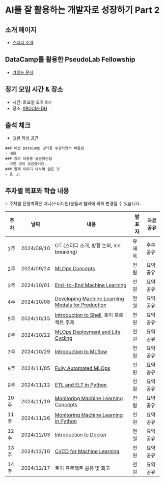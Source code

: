 # AI를 잘 활용하는 개발자로 성장하기 Part 2
## 소개 페이지
- [스터디 소개](./Introduction.md)

## DataCamp를 활용한 PseudoLab Fellowship
- [가이드 문서](https://github.com/Pseudo-Lab/9th-builder/discussions/32)

## 정기 모임 시간 & 장소
- 시간: 화요일 오후 9시
- 장소: [#ROOM-DH](https://discord.gg/EPurkHVtp2)

## 출석 체크
- [댓글 작성 공간](https://github.com/Pseudo-Lab/9th-developer-AI-powered-part2/discussions/3)
```
### 이번 DataCamp 강의를 수강하면서 배운점
- 내용
### 강의 내용중 궁금했던점
- 이런 것이 궁금했어요.
### 함께 이야기 나누며 얻은 것
- 음..🤔
```

## 주차별 목표와 학습 내용
💡 주차별 진행계획은 러너(스터디원)분들과 협의에 의해 변경될 수 있습니다.

| 주차 | 날짜 | 내용 | 발표자 | 자료공유 |
| - | - | - | - | - |
| 1주 | 2024/09/10 | OT (스터디 소개, 방향 논의, Ice breaking) | 유재욱 | 추후공유 |
| 2주 | 2024/09/24 | [MLOps Concepts](https://app.datacamp.com/learn/courses/mlops-concepts) | 전원 | 요약공유 |
| 3주 | 2024/10/01 | [End-to-End Machine Learning](https://app.datacamp.com/learn/courses/end-to-end-machine-learning) | 전원 | 요약공유 |
| 4주 | 2024/10/08 | [Developing Machine Learning Models for Production](https://app.datacamp.com/learn/courses/developing-machine-learning-models-for-production) | 전원 | 요약공유 |
| 5주 | 2024/10/15 | [Introduction to Shell](https://app.datacamp.com/learn/courses/introduction-to-shell), 토이 프로젝트 주제 | 전원 | 요약공유 |
| 6주 | 2024/10/22 | [MLOps Deployment and Life Cycling](https://app.datacamp.com/learn/courses/mlops-deployment-and-life-cycling) | 전원 | 요약공유 |
| 7주 | 2024/10/29 | [Introduction to MLflow](https://app.datacamp.com/learn/courses/introduction-to-mlflow) | 전원 | 요약공유 |
| 8주 | 2024/11/05 | [Fully Automated MLOps](https://app.datacamp.com/learn/courses/fully-automated-mlops) | 전원 | 요약공유 |
| 9주 | 2024/11/12 | [ETL and ELT in Python](https://app.datacamp.com/learn/courses/etl-and-elt-in-python) | 전원 | 요약공유 |
| 10주 | 2024/11/19 | [Monitoring Machine Learning Concepts](https://app.datacamp.com/learn/courses/monitoring-machine-learning-concepts) | 전원 | 요약공유 |
| 11주 | 2024/11/26 | [Monitoring Machine Learning in Python](https://app.datacamp.com/learn/courses/monitoring-machine-learning-in-python) | 전원 | 요약공유 |
| 12주 | 2024/12/03 | [Introduction to Docker](https://app.datacamp.com/learn/courses/introduction-to-docker) | 전원 | 요약공유 |
| 13주 | 2024/12/10 | [CI/CD for Machine Learning](https://app.datacamp.com/learn/courses/cicd-for-machine-learning) | 전원 | 요약공유 |
| 14주 | 2024/12/17 | 토이 프로젝트 공유 및 회고 | 전원 | 요약공유 |

